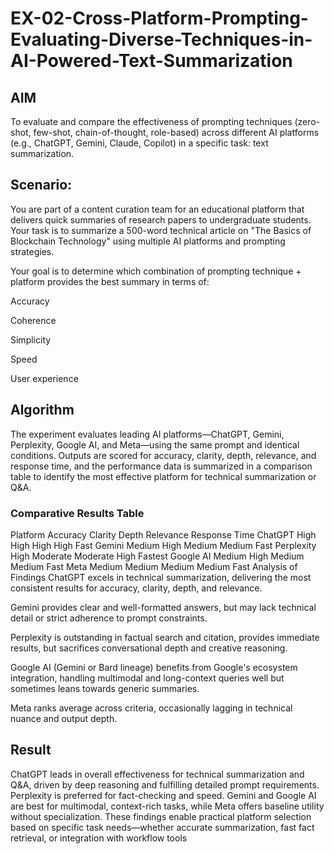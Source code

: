 # EX-02-Cross-Platform-Prompting-Evaluating-Diverse-Techniques-in-AI-Powered-Text-Summarization

## AIM
To evaluate and compare the effectiveness of prompting techniques (zero-shot, few-shot, chain-of-thought, role-based) across different AI platforms (e.g., ChatGPT, Gemini, Claude, Copilot) in a specific task: text summarization.

## Scenario:
You are part of a content curation team for an educational platform that delivers quick summaries of research papers to undergraduate students. Your task is to summarize a 500-word technical article on "The Basics of Blockchain Technology" using multiple AI platforms and prompting strategies.

Your goal is to determine which combination of prompting technique + platform provides the best summary in terms of:

Accuracy

Coherence

Simplicity

Speed

User experience

## Algorithm
The experiment evaluates leading AI platforms—ChatGPT, Gemini, Perplexity, Google AI, and Meta—using the same prompt and identical conditions. Outputs are scored for accuracy, clarity, depth, relevance, and response time, and the performance data is summarized in a comparison table to identify the most effective platform for technical summarization or Q&A.

### Comparative Results Table
Platform	Accuracy	Clarity	Depth	Relevance	Response Time
ChatGPT	High	High	High	High	Fast
Gemini	Medium	High	Medium	Medium	Fast
Perplexity	High	Moderate	Moderate	High	Fastest
Google AI	Medium	High	Medium	Medium	Fast
Meta	Medium	Medium	Medium	Medium	Fast
Analysis of Findings
ChatGPT excels in technical summarization, delivering the most consistent results for accuracy, clarity, depth, and relevance.

Gemini provides clear and well-formatted answers, but may lack technical detail or strict adherence to prompt constraints.

Perplexity is outstanding in factual search and citation, provides immediate results, but sacrifices conversational depth and creative reasoning.

Google AI (Gemini or Bard lineage) benefits from Google's ecosystem integration, handling multimodal and long-context queries well but sometimes leans towards generic summaries.

Meta ranks average across criteria, occasionally lagging in technical nuance and output depth.


## Result
ChatGPT leads in overall effectiveness for technical summarization and Q&A, driven by deep reasoning and fulfilling detailed prompt requirements. Perplexity is preferred for fact-checking and speed. Gemini and Google AI are best for multimodal, context-rich tasks, while Meta offers baseline utility without specialization. These findings enable practical platform selection based on specific task needs—whether accurate summarization, fast fact retrieval, or integration with workflow tools

